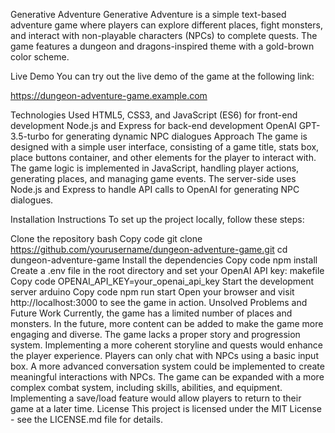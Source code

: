 Generative Adventure
Generative Adventure is a simple text-based adventure game where players can explore different places, fight monsters, and interact with non-playable characters (NPCs) to complete quests. The game features a dungeon and dragons-inspired theme with a gold-brown color scheme.

Live Demo
You can try out the live demo of the game at the following link:

https://dungeon-adventure-game.example.com

Technologies Used
HTML5, CSS3, and JavaScript (ES6) for front-end development
Node.js and Express for back-end development
OpenAI GPT-3.5-turbo for generating dynamic NPC dialogues
Approach
The game is designed with a simple user interface, consisting of a game title, stats box, place buttons container, and other elements for the player to interact with. The game logic is implemented in JavaScript, handling player actions, generating places, and managing game events. The server-side uses Node.js and Express to handle API calls to OpenAI for generating NPC dialogues.

Installation Instructions
To set up the project locally, follow these steps:

Clone the repository
bash
Copy code
git clone https://github.com/yourusername/dungeon-adventure-game.git
cd dungeon-adventure-game
Install the dependencies
Copy code
npm install
Create a .env file in the root directory and set your OpenAI API key:
makefile
Copy code
OPENAI_API_KEY=your_openai_api_key
Start the development server
arduino
Copy code
npm run start
Open your browser and visit http://localhost:3000 to see the game in action.
Unsolved Problems and Future Work
Currently, the game has a limited number of places and monsters. In the future, more content can be added to make the game more engaging and diverse.
The game lacks a proper story and progression system. Implementing a more coherent storyline and quests would enhance the player experience.
Players can only chat with NPCs using a basic input box. A more advanced conversation system could be implemented to create meaningful interactions with NPCs.
The game can be expanded with a more complex combat system, including skills, abilities, and equipment.
Implementing a save/load feature would allow players to return to their game at a later time.
License
This project is licensed under the MIT License - see the LICENSE.md file for details.
